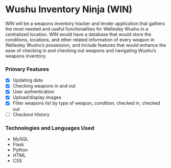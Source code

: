 # Wushu Inventory Ninja (WIN)
WIN will be a weapons inventory tracker and lender application that gathers the most needed and useful functionalities for Wellesley Wushu in a centralized location. WIN would have a database that would store the conditions, locations, and other related information of every weapon in Wellesley Wushu’s possession, and include features that would enhance the ease of checking in and checking out weapons and navigating Wushu’s weapons inventory.

### Primary Features
- [X] Updating data
- [X] Checking weapons in and out 
- [X] User authentication
- [X] Upload/display images
- [X] Filter weapons list by type of weapon, condition, checked in, checked out
- [ ] Checkout History

### Technologies and Languages Used
- MySQL
- Flask
- Python
- HTML
- CSS

